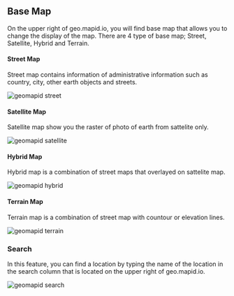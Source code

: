## Base Map

On the upper right of geo.mapid.io, you will find base map that allows you to change the display of the map. There are 4 type of base map; Street, Satellite, Hybrid and Terrain.

#### Street  Map

Street map contains information of administrative information such as country, city, other earth objects and streets.

![geomapid street](https://s3.amazonaws.com/docs.mapid.io/images/geomapid+homepage+street.png)

#### Satellite Map

Satellite map show you the raster of photo of earth from sattelite only.

![geomapid satellite](https://s3.amazonaws.com/docs.mapid.io/images/geomapid+homepage+satellite1.png)

#### Hybrid Map

Hybrid map is a combination of street maps that overlayed on sattelite map.  

![geomapid hybrid](https://s3.amazonaws.com/docs.mapid.io/images/geomapid+home+page+hybrid1.png)

#### Terrain Map

Terrain map is a combination of street map with countour or elevation lines.

![geomapid terrain](https://s3.amazonaws.com/docs.mapid.io/images/geomapid+home+page+terrain1.png)

### Search

In this feature, you can find a location by typing the name of the location in the search column that is located on the upper right of geo.mapid.io.

![geomapid search](https://s3.amazonaws.com/docs.mapid.io/images/geomapid+search1.png)
